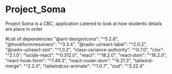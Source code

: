 # Project_Soma
Project Soma is a CBC, application catered to look at how students details are place in order

#List of dependencies
 "@ant-design/icons": "^5.2.6",
    "@hookform/resolvers": "^3.3.4",
    "@radix-ui/react-label": "^2.0.2",
    "@radix-ui/react-slot": "^1.0.2",
    "class-variance-authority": "^0.7.0",
    "clsx": "^2.1.0",
    "lucide-react": "^0.312.0",
    "react": "^18.2.0",
    "react-dom": "^18.2.0",
    "react-hook-form": "^7.49.3",
    "react-router-dom": "^6.21.3",
    "tailwind-merge": "^2.2.0",
    "tailwindcss-animate": "^1.0.7",
    "zod": "^3.22.4"
